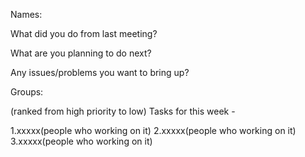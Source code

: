 Names:

What did you do from last meeting?

What are you planning to do next?

Any issues/problems you want to bring up?


Groups:

(ranked from high priority to low)
Tasks for this week -

1.xxxxx(people who working on it)
2.xxxxx(people who working on it)
3.xxxxx(people who working on it)
